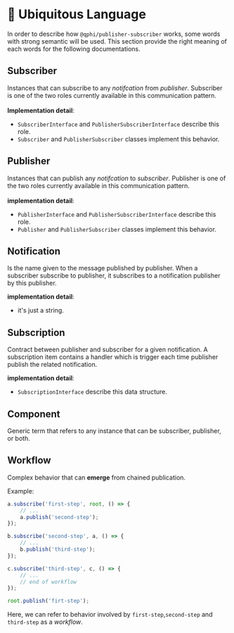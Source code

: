 # 📖 Ubiquitous Language

In order to describe how `@qphi/publisher-subscriber` works, some words with strong semantic will be used. This section provide the right meaning of each words for the following documentations. 

## Subscriber
Instances that can subscribe to any *notifcation* from *publisher*. Subscriber is one of the two roles currently available in this communication pattern.
<br/>
<br/>
**Implementation detail**: 
* `SubscriberInterface` and `PublisherSubscriberInterface` describe this role.
* `Subscriber` and `PublisherSubscriber` classes implement this behavior.

## Publisher
Instances that can publish any *notifcation* to *subscriber*. Publisher is one of the two roles currently available in this communication pattern.
<br/>
<br/>
**implementation detail**:
* `PublisherInterface` and `PublisherSubscriberInterface` describe this role.
* `Publisher` and `PublisherSubscriber` classes implement this behavior.

## Notification

Is the name given to the message published by publisher. When a subscriber subscribe to publisher, it subscribes to a notification publisher by this publisher.

**implementation detail**:
* it's just a string.

## Subscription

Contract between publisher and subscriber for a given notification. A subscription item contains a handler which is trigger each time publisher publish the related notification.

**implementation detail**:
* `SubscriptionInterface` describe this data structure.

## Component

Generic term that refers to any instance that can be subscriber, publisher, or both.

## Workflow

Complex behavior that can **emerge** from chained publication.

Example:

```js
a.subscribe('first-step', root, () => {
    // ...
    a.publish('second-step');
});

b.subscribe('second-step', a, () => {
    // ...
    b.publish('third-step');
});

c.subscribe('third-step', c, () => {
    // ...
    // end of workflow
});

root.publish('firt-step');
```

Here, we can refer to behavior involved by ``first-step``,``second-step`` and ``third-step`` as a *workflow*.
